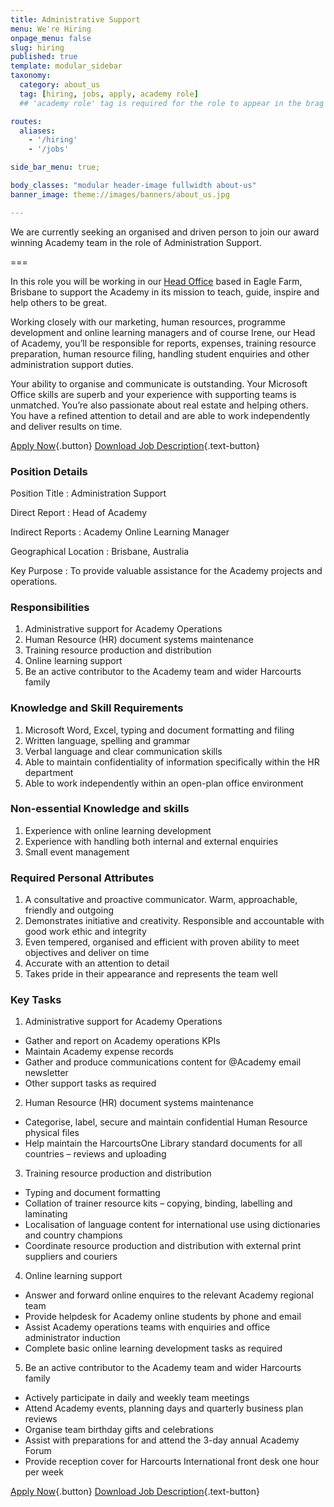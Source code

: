 ```yaml
---
title: Administrative Support
menu: We're Hiring
onpage_menu: false
slug: hiring
published: true
template: modular_sidebar
taxonomy:
  category: about_us
  tag: [hiring, jobs, apply, academy role]
  ## 'academy role' tag is required for the role to appear in the brag section of the home page.

routes:
  aliases:
    - '/hiring'
    - '/jobs'

side_bar_menu: true;

body_classes: "modular header-image fullwidth about-us"
banner_image: theme://images/banners/about_us.jpg

---
```


We are currently seeking an organised and driven person to join our award winning Academy team in the role of Administration Support.

===

In this role you will be working in our [Head Office](/about-us/contact-us/locations/queensland) based in Eagle Farm, Brisbane to support the Academy in its mission to teach, guide, inspire and help others to be great.

Working closely with our marketing, human resources, programme development and online learning managers and of course Irene, our Head of Academy, you&rsquo;ll be responsible for reports, expenses, training resource preparation, human resource filing, handling student enquiries and other administration support duties.

Your ability to organise and communicate is outstanding. Your Microsoft Office skills are superb and your experience with supporting teams is unmatched. You&rsquo;re also passionate about real estate and helping others. You have a refined attention to detail and are able to work independently and deliver results on time.

[Apply Now](https://academyrealestatetraining.typeform.com/to/JeFhdF){.button} [<i class='fa fa-file-pdf-o'></i> Download Job Description](Academy%20Administration%20Support%20-%20Job%20Description.pdf){.text-button}

### Position Details
Position Title
: Administration Support

Direct Report
: Head of Academy

Indirect Reports
: Academy Online Learning Manager

Geographical Location
: Brisbane, Australia

Key Purpose
: To provide valuable assistance for the Academy projects and operations.

### Responsibilities
1. Administrative support for Academy Operations
2. Human Resource (HR) document systems maintenance
3. Training resource production and distribution
4. Online learning support
5. Be an active contributor to the Academy team and wider Harcourts family

### Knowledge and Skill Requirements
1. Microsoft Word, Excel, typing and document formatting and filing
2. Written language, spelling and grammar
3. Verbal language and clear communication skills
4. Able to maintain confidentiality of information specifically within the HR department
5. Able to work independently within an open-plan office environment

### Non-essential Knowledge and skills
1. Experience with online learning development
2. Experience with handling both internal and external enquiries
3. Small event management


### Required Personal Attributes
1. A consultative and proactive communicator. Warm, approachable, friendly and outgoing
2. Demonstrates initiative and creativity. Responsible and accountable with good work ethic and integrity
3. Even tempered, organised and efficient with proven ability to meet objectives and deliver on time
4. Accurate with an attention to detail
5. Takes pride in their appearance and represents the team well


### Key Tasks
1. Administrative support for Academy Operations
  - Gather and report on Academy operations KPIs
  - Maintain Academy expense records
  - Gather and produce communications content for @Academy email newsletter
  - Other support tasks as required
2. Human Resource (HR) document systems maintenance
  - Categorise, label, secure and maintain confidential Human Resource physical files
  - Help maintain the HarcourtsOne Library standard documents for all countries – reviews and uploading
3. Training resource production and distribution
  - Typing and document formatting
  - Collation of trainer resource kits – copying, binding, labelling and laminating
  - Localisation of language content for international use using dictionaries and country champions
  - Coordinate resource production and distribution with external print suppliers and couriers
4. Online learning support
  - Answer and forward online enquires to the relevant Academy regional team
  - Provide helpdesk for Academy online students by phone and email
  - Assist Academy operations teams with enquiries and office administrator induction
  - Complete basic online learning development tasks as required
5. Be an active contributor to the Academy team and wider Harcourts family
  - Actively participate in daily and weekly team meetings
  - Attend Academy events, planning days and quarterly business plan reviews
  - Organise team birthday gifts and celebrations
  - Assist with preparations for and attend the 3-day annual Academy Forum
  - Provide reception cover for Harcourts International front desk one hour per week

[Apply Now](https://academyrealestatetraining.typeform.com/to/JeFhdF){.button} [<i class='fa fa-file-pdf-o'></i> Download Job Description](Academy%20Administration%20Support%20-%20Job%20Description.pdf){.text-button}
